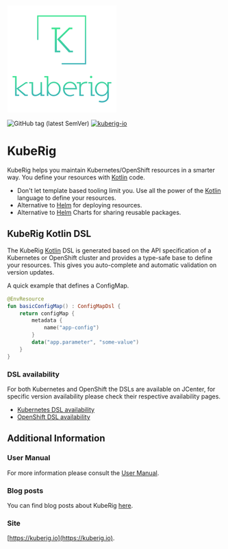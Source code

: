 [![KubeRig Logo](https://github.com/kuberig-io/kuberig/blob/master/docs/images/website_logo_transparent_background.png)](https://kuberig.io)

![GitHub tag (latest SemVer)](https://img.shields.io/github/tag/kuberig-io/kuberig.svg?label=latest%20release)
[![kuberig-io](https://circleci.com/gh/kuberig-io/kuberig.svg?style=svg)](https://app.circleci.com/pipelines/github/kuberig-io/kuberig)

# KubeRig

KubeRig helps you maintain Kubernetes/OpenShift resources in a smarter way. 
You define your resources with [Kotlin](https://kotlinlang.org/) code.

- Don't let template based tooling limit you. Use all the power of the [Kotlin](https://kotlinlang.org/) language to define your resources. 
- Alternative to [Helm](https://helm.sh/) for deploying resources.
- Alternative to [Helm](https://helm.sh/) Charts for sharing reusable packages.

## KubeRig Kotlin DSL
The KubeRig [Kotlin](https://kotlinlang.org/) DSL is generated based on the API specification of a Kubernetes or OpenShift cluster and provides a type-safe base to define your resources. 
This gives you auto-complete and automatic validation on version updates.

A quick example that defines a ConfigMap.
```kotlin
@EnvResource
fun basicConfigMap() : ConfigMapDsl {
    return configMap {
        metadata {
            name("app-config")
        }
        data("app.parameter", "some-value")
    }
}
```

### DSL availability
For both Kubernetes and OpenShift the DSLs are available on JCenter, for specific version availability please check their 
respective availability pages.
- [Kubernetes DSL availability](https://github.com/kuberig-io/kuberig-dsl-kubernetes/blob/master/AVAILABILITY.MD)
- [OpenShift DSL availability](https://github.com/kuberig-io/kuberig-dsl-openshift/blob/master/AVAILABILITY.MD)

## Additional Information
### User Manual
For more information please consult the [User Manual](https://docs.kuberig.io).

### Blog posts
You can find blog posts about KubeRig [here](https://rigel.dev/tag/kuberig/). 

### Site
[https://kuberig.io](https://kuberig.io).